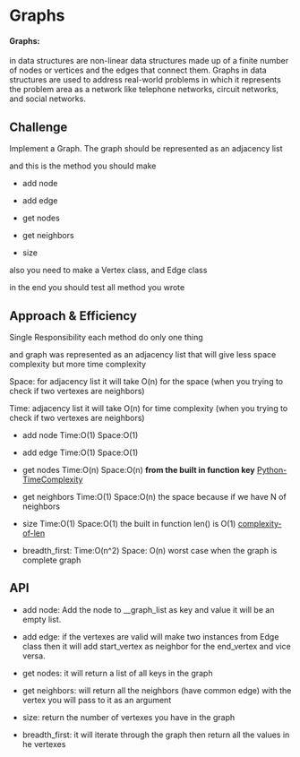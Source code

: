 # Graphs
<!-- Short summary or background information -->
#### Graphs:

 in data structures are non-linear data structures made up of a finite number of nodes or vertices and the edges that connect them. Graphs in data structures are used to address real-world problems in which it represents the problem area as a network like telephone networks, circuit networks, and social networks.

## Challenge
<!-- Description of the challenge -->
Implement a Graph. The graph should be represented as an adjacency list

and this is the method you should make 

- add node

- add edge

- get nodes

- get neighbors

- size

also you need to make a Vertex class, and Edge class 

in the end you should test all method you wrote 

## Approach & Efficiency
<!-- What approach did you take? Why? What is the Big O space/time for this approach? -->

Single Responsibility each method do only one thing 

and graph was represented as an adjacency list that will give less space complexity but more time complexity

Space: for adjacency list it will take  O(n) for the space (when you trying to check if two vertexes are neighbors)

Time: adjacency list it will take O(n) for time complexity  (when you trying to check if two vertexes are neighbors)

- add node  Time:O(1)  Space:O(1)

- add edge  Time:O(1)  Space:O(1)

- get nodes Time:O(n)  Space:O(n) **from the built in function key** [Python-TimeComplexity](https://wiki.python.org/moin/TimeComplexity)

- get neighbors Time:O(1)  Space:O(n) the space because if we have N of neighbors

- size  Time:O(1)  Space:O(1) the built in function len() is O(1) [complexity-of-len](https://blog.finxter.com/python-list-length-whats-the-runtime-complexity-of-len/) 

- breadth_first:  Time:O(n^2)  Space: O(n)  worst case when the graph is complete graph


## API
<!-- Description of each method publicly available in your Graph -->

- add node: Add the node to __graph_list as key and value it will be an empty list.

- add edge: if the vertexes are valid will make two instances from Edge class then it will add start_vertex as neighbor for the end_vertex and vice versa.

- get nodes: it will return a list of all keys in the graph

- get neighbors: will return all the neighbors (have common edge) with the vertex you will pass to it as an argument

- size: return the number of vertexes you have in the graph

- breadth_first: it will iterate through the graph then return  all the values in he vertexes  
